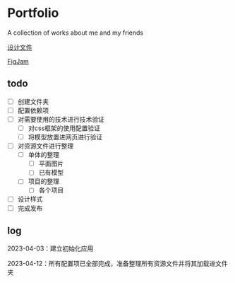 # Portfolio

A collection of works about me and my friends



[设计文件](https://www.figma.com/file/QnVmRykfs6Sl3j0A6rA3rn/Portfolio?node-id=0-1&t=lUF4AJyYMjxzKTsJ-0)

[FigJam](https://www.figma.com/file/LYodQ3HnuXx4oaAKZc1c41/Portfolio-Structure?node-id=0-1&t=pkk3VnBMQw6ezRgp-0)

## todo
- [ ] 创建文件夹
- [ ] 配置依赖项
- [ ] 对需要使用的技术进行技术验证
  - [ ] 对css框架的使用配置验证
  - [ ] 将模型放置进网页进行验证
- [ ] 对资源文件进行整理
  - [ ] 单体的整理
    - [ ] 平面图片
    - [ ] 已有模型
  - [ ] 项目的整理
    - [ ] 各个项目
- [ ] 设计样式
- [ ] 完成发布

## log

2023-04-03：建立初始化应用

2023-04-12：所有配置项已全部完成，准备整理所有资源文件并将其加载进文件夹
